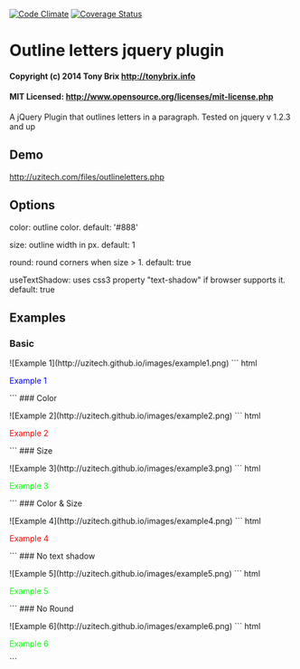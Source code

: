 [![Code Climate](https://codeclimate.com/github/UziTech/jquery.outlineletters.js/badges/gpa.svg)](https://codeclimate.com/github/UziTech/jquery.outlineletters.js)
[![Coverage Status](https://coveralls.io/repos/UziTech/jquery.outlineletters.js/badge.svg)](https://coveralls.io/r/UziTech/jquery.outlineletters.js)
# Outline letters jquery plugin
#### Copyright (c) 2014 Tony Brix http://tonybrix.info
#### MIT Licensed: http://www.opensource.org/licenses/mit-license.php

A jQuery Plugin that outlines letters in a paragraph. Tested on jquery v 1.2.3 and up

## Demo
http://uzitech.com/files/outlineletters.php
## Options
color: outline color. default: '#888'

size: outline width in px. default: 1

round: round corners when size &gt; 1. default: true

useTextShadow: uses css3 property "text-shadow" if browser supports it. default: true
## Examples

### Basic
<p id="example1"></p>
![Example 1](http://uzitech.github.io/images/example1.png)
``` html
<p id="example1" style="color: #00f">Example 1</p>
<script>
  $("#example1").outlineLetters();
</script>
```
### Color
<p id="example2"></p>
![Example 2](http://uzitech.github.io/images/example2.png)
``` html
<p id="example2" style="color: #f00">Example 2</p>
<script>
  $("#example2").outlineLetters({color: '#0ff'});
</script>
```
### Size
<p id="example3"></p>
![Example 3](http://uzitech.github.io/images/example3.png)
``` html
<p id="example3" style="color: #0f0">Example 3</p>
<script>
  $("#example3").outlineLetters({size: 5});
</script>
```
### Color & Size
<p id="example4"></p>
![Example 4](http://uzitech.github.io/images/example4.png)
``` html
<p id="example4" style="color: #f00">Example 4</p>
<script>
  $("#example4").outlineLetters({color: '#0ff', size: 2});
</script>
```
### No text shadow
<p id="example5"></p>
![Example 5](http://uzitech.github.io/images/example5.png)
``` html
<p id="example5" style="color: #0f0">Example 5</p>
<script>
  $("#example5").outlineLetters({size: 5, useTextShadow: false});
</script>
```
### No Round
<p id="example6"></p>
![Example 6](http://uzitech.github.io/images/example6.png)
``` html
<p id="example6" style="color: #0f0">Example 6</p>
<script>
  $("#example6").outlineLetters({size: 5, round: false});
</script>
```
